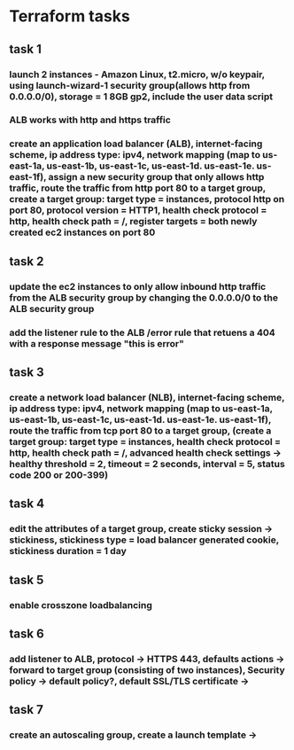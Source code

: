 # Terraform tasks 
## task 1
### launch 2 instances - Amazon Linux, t2.micro, w/o keypair, using launch-wizard-1 security group(allows http from 0.0.0.0/0), storage = 1 8GB gp2, include the user data script
<!-- variable "user_data" {
  description = "The user data to provide when launching the instance. Do not pass gzip-compressed data via this argument; see user_data_base64 instead."
  type        = string
  default     = <<-EOT
 #!/bin/bash
# Use this for your user data (script from top to bottom)
# install httpd (Linux 2 version)
yum update -y
yum install -y httpd
systemctl start httpd
systemctl enable httpd
echo "<h1>Hello world from $(hostname -f) </h1>" > /var/www/html/index.html
EOT
} -->

### ALB works with http and https traffic
### create an application load balancer (ALB), internet-facing scheme, ip address type: ipv4, network mapping (map to us-east-1a, us-east-1b, us-east-1c, us-east-1d. us-east-1e. us-east-1f), assign a new security group that only allows http traffic, route the traffic from http port 80 to a target group, create a target group: target type = instances, protocol http on port 80, protocol version = HTTP1, health check protocol = http, health check path = /, register targets = both newly created ec2 instances on port 80

## task 2
### update the ec2 instances to only allow inbound http traffic from the ALB security group by changing the 0.0.0.0/0 to the ALB security group
### add the listener rule to the ALB /error rule that retuens a 404 with a response message "this is error"

## task 3
### create a network load balancer (NLB), internet-facing scheme, ip address type: ipv4, network mapping (map to us-east-1a, us-east-1b, us-east-1c, us-east-1d. us-east-1e. us-east-1f), route the traffic from tcp port 80 to a target group, (create a target group: target type = instances, health check protocol = http, health check path = /, advanced health check settings -> healthy threshold = 2, timeout = 2 seconds, interval = 5, status code 200 or 200-399)

## task 4 
### edit the attributes of a target group, create sticky session -> stickiness, stickiness type = load balancer generated cookie, stickiness duration = 1 day

## task 5
### enable crosszone loadbalancing 

## task 6
### add listener to ALB, protocol -> HTTPS 443, defaults actions -> forward to target group (consisting of two instances), Security policy -> default policy?, default SSL/TLS certificate -> 

## task 7
### create an autoscaling group, create a launch template -> 